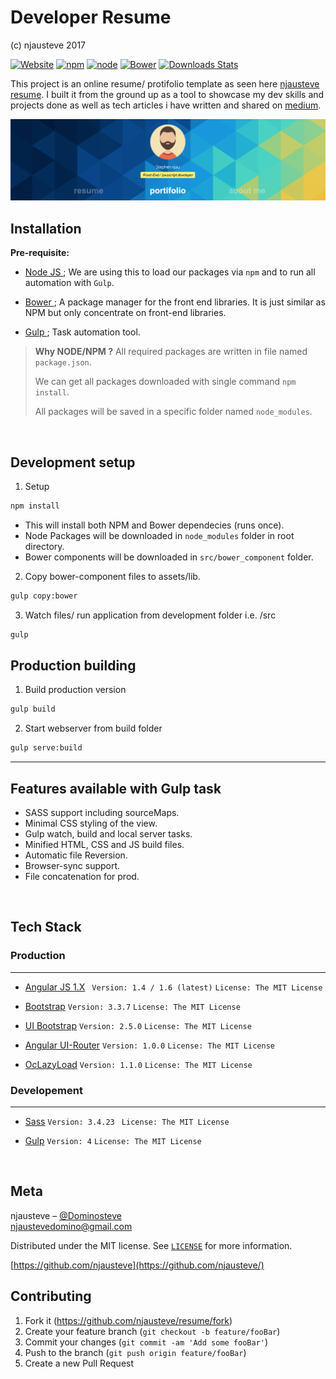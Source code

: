 # Developer Resume

(c) njausteve 2017<i class="icon-anchor"></i> 

[![Website](https://img.shields.io/website-up-down-green-red/http/shields.io.svg?label=my-website)](njausteve.github.io)
[![npm](https://img.shields.io/npm/v/npm.svg)]()
[![node](https://img.shields.io/node/v/passport.svg)]()
[![Bower](https://img.shields.io/bower/v/bootstrap.svg)]()
[![Downloads Stats][npm-downloads]][npm-url]

This project is an online resume/ protifolio template as seen here [njausteve resume](https://njausteve.github.io). I built it from the ground up as a tool to showcase my dev skills and projects done as well as tech articles i have written and shared on [medium](https://medium.com/@njaustevedomino).

![](src/assests/images/readme_header.png)

## Installation

**Pre-requisite:** 
- [Node JS ](https://nodejs.org/en/);   We are using this to load our packages via `npm` and to run all automation with `Gulp`.
     
- [Bower ](https://bower.io/);  A package manager for the front end libraries. It is just similar as NPM but only concentrate on front-end libraries.

- [Gulp ](https://gulpjs.com/); Task automation tool.

>
>

> **Why NODE/NPM ?**
>  All required packages are written in file named `package.json`.  
>
> We can get all packages downloaded with single command `npm install`.
> 
> All packages will be saved in a specific folder named `node_modules`.
> 
<br>

## Development setup

1. Setup
```bash
npm install
```
- This will install both NPM and Bower dependecies (runs once).
- Node Packages will be downloaded in `node_modules` folder in root directory.
- Bower components will be downloaded in `src/bower_component` folder.

2. Copy bower-component files to assets/lib.
```bash
gulp copy:bower
```
 3. Watch files/ run application from development folder i.e. /src
```bash
gulp
```
## Production building
1. Build production version
```bash
gulp build
```

 2. Start webserver from build folder
```bash
gulp serve:build
```



----------------
## Features available with Gulp task
* SASS support including sourceMaps.
* Minimal CSS styling of the view.
* Gulp watch, build and local server tasks.
* Minified HTML, CSS and JS build files.
* Automatic file Reversion.
* Browser-sync support.
* File concatenation for prod.

<br>

## Tech Stack

### Production

--------
   * [Angular JS 1.X](https://angularjs.org/) 
` Version: 1.4 / 1.6 (latest)`
`License: The MIT License`

  * [Bootstrap](http://getbootstrap.com) 
`Version: 3.3.7`
`License: The MIT License`

 * [UI Bootstrap](https://github.com/angular-ui/bootstrap)
`Version: 2.5.0`
`License: The MIT License`

* [Angular UI-Router](https://ui-router.github.io) 
`Version: 1.0.0`
`License: The MIT License`

* [OcLazyLoad](https://github.com/ocombe/ocLazyLoad) 
`Version: 1.1.0`
`License: The MIT License`

### Developement
--------------
  * [Sass](sass-lang.com)
`Version: 3.4.23 `
`License: The MIT License`

 * [Gulp](http://gulpjs.com/)
`Version: 4`
`License: The MIT License`

<br>

## Meta

njausteve – [@Dominosteve](https://twitter.com/Dominosteve) 
<br>
 njaustevedomino@gmail.com

Distributed under the MIT license. See [``LICENSE``](LICENSE) for more information.

[https://github.com/njausteve](https://github.com/njausteve/)

## Contributing

1. Fork it (<https://github.com/njausteve/resume/fork>)
2. Create your feature branch (`git checkout -b feature/fooBar`)
3. Commit your changes (`git commit -am 'Add some fooBar'`)
4. Push to the branch (`git push origin feature/fooBar`)
5. Create a new Pull Request

<!-- Markdown link & img dfn's -->

[npm-url]: https://npmjs.org/package/datadog-metrics
[npm-downloads]: https://img.shields.io/npm/dm/datadog-metrics.svg?style=flat-square
[travis-image]: https://img.shields.io/travis/dbader/node-datadog-metrics/master.svg?style=flat-square

